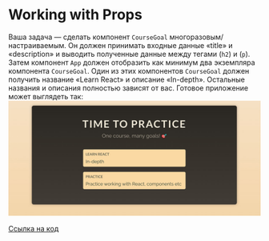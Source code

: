 # Working with Props

Ваша задача — сделать компонент `CourseGoal` многоразовым/настраиваемым. Он должен принимать входные данные 
«title» и «description» и выводить полученные данные между тегами (`h2`) и (`p`).
Затем компонент `App` должен отобразить как минимум два экземпляра компонента `CourseGoal`. 
Один из этих компонентов `CourseGoal` должен получить название «Learn React» и описание 
«In-depth». Остальные названия и описания полностью зависят от вас. Готовое приложение может выглядеть так:
![img_2.png](img_2.png)

[Ссылка на код](https://codesandbox.io/p/sandbox/exercise-5-working-with-props-n9l87m?layout=%257B%2522sidebarPanel%2522%253A%2522EXPLORER%2522%252C%2522rootPanelGroup%2522%253A%257B%2522direction%2522%253A%2522horizontal%2522%252C%2522contentType%2522%253A%2522UNKNOWN%2522%252C%2522type%2522%253A%2522PANEL_GROUP%2522%252C%2522id%2522%253A%2522ROOT_LAYOUT%2522%252C%2522panels%2522%253A%255B%257B%2522type%2522%253A%2522PANEL_GROUP%2522%252C%2522contentType%2522%253A%2522UNKNOWN%2522%252C%2522direction%2522%253A%2522vertical%2522%252C%2522id%2522%253A%2522clq7mvryq0006356krioz8355%2522%252C%2522sizes%2522%253A%255B100%252C0%255D%252C%2522panels%2522%253A%255B%257B%2522type%2522%253A%2522PANEL_GROUP%2522%252C%2522contentType%2522%253A%2522EDITOR%2522%252C%2522direction%2522%253A%2522horizontal%2522%252C%2522id%2522%253A%2522EDITOR%2522%252C%2522panels%2522%253A%255B%257B%2522type%2522%253A%2522PANEL%2522%252C%2522contentType%2522%253A%2522EDITOR%2522%252C%2522id%2522%253A%2522clq7mvryq0002356kzi9fmf2x%2522%257D%255D%257D%252C%257B%2522type%2522%253A%2522PANEL_GROUP%2522%252C%2522contentType%2522%253A%2522SHELLS%2522%252C%2522direction%2522%253A%2522horizontal%2522%252C%2522id%2522%253A%2522SHELLS%2522%252C%2522panels%2522%253A%255B%257B%2522type%2522%253A%2522PANEL%2522%252C%2522contentType%2522%253A%2522SHELLS%2522%252C%2522id%2522%253A%2522clq7mvryq0003356k4cfqsdcf%2522%257D%255D%252C%2522sizes%2522%253A%255B100%255D%257D%255D%257D%252C%257B%2522type%2522%253A%2522PANEL_GROUP%2522%252C%2522contentType%2522%253A%2522DEVTOOLS%2522%252C%2522direction%2522%253A%2522vertical%2522%252C%2522id%2522%253A%2522DEVTOOLS%2522%252C%2522panels%2522%253A%255B%257B%2522type%2522%253A%2522PANEL%2522%252C%2522contentType%2522%253A%2522DEVTOOLS%2522%252C%2522id%2522%253A%2522clq7mvryq0005356k8e02lt6n%2522%257D%255D%252C%2522sizes%2522%253A%255B100%255D%257D%255D%252C%2522sizes%2522%253A%255B50%252C50%255D%257D%252C%2522tabbedPanels%2522%253A%257B%2522clq7mvryq0002356kzi9fmf2x%2522%253A%257B%2522id%2522%253A%2522clq7mvryq0002356kzi9fmf2x%2522%252C%2522tabs%2522%253A%255B%255D%257D%252C%2522clq7mvryq0005356k8e02lt6n%2522%253A%257B%2522tabs%2522%253A%255B%257B%2522id%2522%253A%2522clq7mvryq0004356kr9537fbu%2522%252C%2522mode%2522%253A%2522permanent%2522%252C%2522type%2522%253A%2522UNASSIGNED_PORT%2522%252C%2522port%2522%253A0%252C%2522path%2522%253A%2522%252F%2522%257D%255D%252C%2522id%2522%253A%2522clq7mvryq0005356k8e02lt6n%2522%252C%2522activeTabId%2522%253A%2522clq7mvryq0004356kr9537fbu%2522%257D%252C%2522clq7mvryq0003356k4cfqsdcf%2522%253A%257B%2522tabs%2522%253A%255B%255D%252C%2522id%2522%253A%2522clq7mvryq0003356k4cfqsdcf%2522%257D%257D%252C%2522showDevtools%2522%253Atrue%252C%2522showShells%2522%253Afalse%252C%2522showSidebar%2522%253Atrue%252C%2522sidebarPanelSize%2522%253A15%257D)

